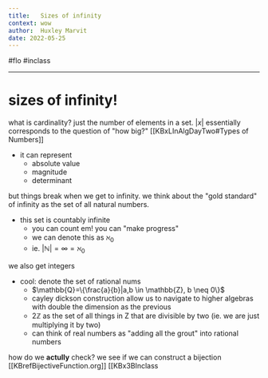 ```yaml
---
title:   Sizes of infinity
context: wow
author:  Huxley Marvit
date: 2022-05-25
---
```


#flo #inclass 

***

# sizes of infinity!

what is cardinality? just the number of elements in a set.
$|x|$ essentially corresponds to the question of "how big?" [[KBxLInAlgDayTwo#Types of Numbers]]

- it can represent
	- absolute value
	- magnitude
	- determinant

but things break when we get to infinity. 
we think about the "gold standard" of infinity as the set of all natural numbers.
- this set is countably infinite
	- you can count em! you can "make progress"
	- we can denote this as $\aleph_0$
	- ie. $|\mathbb{N}|=\infty = \aleph_0$
	
we also get integers
- cool: denote the set of rational nums
	- $\mathbb{Q}=\{\frac{a}{b}|a,b \in \mathbb{Z}, b \neq 0\}$
	- cayley dickson construction allow us to navigate to higher algebras with double the dimension as the previous 
	- $2 \mathbb{Z}$ as the set of all things in Z that are divisible by two (ie. we are just multiplying it by two)
	- can think of real numbers as "adding all the grout" into rational numbers

how do we **actully** check? 
we see if we can construct a bijection [[KBrefBijectiveFunction.org]] [[KBx3BInclass








